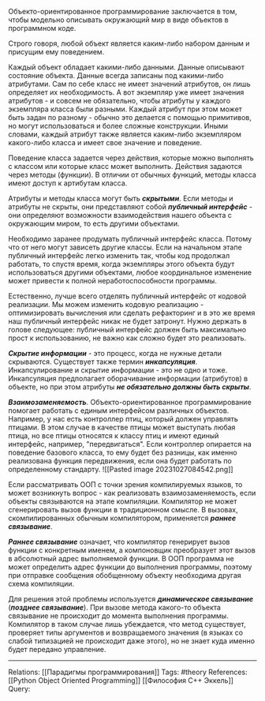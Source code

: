 Объекто-ориентированное программирование заключается в том, чтобы модельно описывать окружающий мир в виде объектов в программном коде. 

Строго говоря, любой объект является каким-либо набором данным и присущим ему поведением. 

Каждый объект обладает какими-либо данными. Данные описывают состояние объекта. Данные всегда записаны под какими-либо атрибутами. Сам по себе класс не имеет значений атрибутов, он лишь определяет их необходимость. А вот экземпляр уже имеет значения атрибутов - и совсем не обязательно, чтобы атрибуты у каждого экземпляра класса были разными. Каждый атрибут при этом может быть задан по разному - обычно это делается с помощью примитивов, но могут использоваться и более сложные конструкции. Иными словами, каждый атрибут также является каким-либо экземпляром какого-либо класса и имеет свое значение и поведение.

Поведение класса задается через действия, которые можно выполнять с классом или которые класс может выполнить. Действия задаются через методы (функции). В отличии от обычных функций, методы класса имеют доступ к артибутам класса. 

Атрибуты и методы класса могут быть ***скрытыми***. Если методы и атрибуты не скрыты, они представляют собой ***публичный интерфейс*** - они определяют возможности взаимодействия нашего объекта с окружающим миром, то есть другими объектами. 

Необходимо заранее продумать публичный интерфейс класса. Потому что от него могут зависеть другие классы. Если на начальном этапе публичный интерфейс легко изменить так, чтобы код продолжал работать, то спустя время, когда экземпляры этого объекта будут использоваться другими объектами, любое координальное изменение может привести к полной неработоспособности программы. 

Естественно, лучше всего отделять публичный интерфейс от кодовой реализации. Мы можем изменить кодовую реализацию - оптимизировать вычисления или сделать рефакторинг и в это же время наш публичный интерфейс никак не будет затронут. Нужно держать в голове следующее: публичный интерфейс должен быть максимально прост к использованию, не важно как сложно будет это реализовать. 

***Скрытие информации*** - это процесс, когда не нужные детали скрываются. Существует также термин ***инкапсуляция***. Инкапсулирование и скрытие информации - это не одно и тоже. Инкапсуляция предполагает оборачивание информации (атрибутов) в объекте, но при этом атрибуты ***не обязательно должны быть скрыты***. 

***Взаимозаменяемость***. Объекто-ориентированное программирование помогает работать с единым интерфейсом различных объектов. Например, у нас есть контроллер птиц, который должен управлять птицами. В этом случае в качестве птицы может выступать любая птица, но все птицы относятся к классу птиц и имеют единый интерфейс, например, "передвигаться". Если контроллер опирается на поведение базового класса, то ему будет без разницы, как именно реализована функция передвижения, если она будет работать по определенному стандарту. 
![[Pasted image 20231027084542.png]]

Если рассматривать ООП с точки зрения компилируемых языков, то может возникнуть вопрос - как реализовать взаимозаменяемость, если объекты связываются на этапе компиляции. Компилятор не может сгенерировать вызов функции в традиционном смысле. В вызовах, скомпилированных обычным компилятором, применяется ***раннее связывание***. 

***Раннее связывание*** означает, что компилятор генерирует вызов функции с конкретным именем, а компоновщик преобразует этот вызов в абсолютный адрес выполняемой функции. В ООП программа не может определить адрес функции до выполнения программы, поэтому при отправке сообщения обобщенному объекту необходима другая схема компиляции. 

Для решения этой проблемы используется ***динамическое связывание*** (***позднее связывание***). При вызове метода какого-то объекта связывание не происходит до момента выполнения программы. Компилятор в таком случае лишь убеждается, что метод существует, проверяет типы аргументов и возвращаемого значения (в языках со слабой типизацией не происходит даже этого), но не знает куда именно будет передано управление. 


___
Relations: [[Парадигмы программирования]] 
Tags: #theory 
References: [[Python Object Oriented Programming]] [[Философия C++ Эккель]] 
Query: 